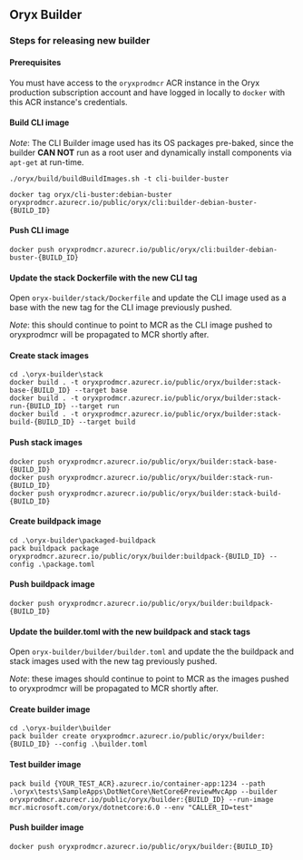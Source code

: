 ## Oryx Builder

### Steps for releasing new builder

#### Prerequisites

You must have access to the `oryxprodmcr` ACR instance in the Oryx production subscription account and have logged in
locally to `docker` with this ACR instance's credentials.

#### Build CLI image

_Note_: The CLI Builder image used has its OS packages pre-baked, since the builder **CAN NOT** run as a root user and
dynamically install components via `apt-get` at run-time.

```
./oryx/build/buildBuildImages.sh -t cli-builder-buster

docker tag oryx/cli-buster:debian-buster oryxprodmcr.azurecr.io/public/oryx/cli:builder-debian-buster-{BUILD_ID}
```

#### Push CLI image

```
docker push oryxprodmcr.azurecr.io/public/oryx/cli:builder-debian-buster-{BUILD_ID}
```

#### Update the stack Dockerfile with the new CLI tag

Open `oryx-builder/stack/Dockerfile` and update the CLI image used as a base with the new tag for the CLI image previously pushed.

_Note_: this should continue to point to MCR as the CLI image pushed to oryxprodmcr will be propagated to MCR shortly after.

#### Create stack images

```
cd .\oryx-builder\stack
docker build . -t oryxprodmcr.azurecr.io/public/oryx/builder:stack-base-{BUILD_ID} --target base
docker build . -t oryxprodmcr.azurecr.io/public/oryx/builder:stack-run-{BUILD_ID} --target run
docker build . -t oryxprodmcr.azurecr.io/public/oryx/builder:stack-build-{BUILD_ID} --target build
```

#### Push stack images

```
docker push oryxprodmcr.azurecr.io/public/oryx/builder:stack-base-{BUILD_ID}
docker push oryxprodmcr.azurecr.io/public/oryx/builder:stack-run-{BUILD_ID}
docker push oryxprodmcr.azurecr.io/public/oryx/builder:stack-build-{BUILD_ID}
```

#### Create buildpack image

```
cd .\oryx-builder\packaged-buildpack
pack buildpack package oryxprodmcr.azurecr.io/public/oryx/builder:buildpack-{BUILD_ID} --config .\package.toml
```

#### Push buildpack image

```
docker push oryxprodmcr.azurecr.io/public/oryx/builder:buildpack-{BUILD_ID}
```

#### Update the builder.toml with the new buildpack and stack tags

Open `oryx-builder/builder/builder.toml` and update the the buildpack and stack images used with the new tag previously pushed.

_Note_: these images should continue to point to MCR as the images pushed to oryxprodmcr will be propagated to MCR shortly after.

#### Create builder image

```
cd .\oryx-builder\builder
pack builder create oryxprodmcr.azurecr.io/public/oryx/builder:{BUILD_ID} --config .\builder.toml
```

#### Test builder image

```
pack build {YOUR_TEST_ACR}.azurecr.io/container-app:1234 --path .\oryx\tests\SampleApps\DotNetCore\NetCore6PreviewMvcApp --builder oryxprodmcr.azurecr.io/public/oryx/builder:{BUILD_ID} --run-image mcr.microsoft.com/oryx/dotnetcore:6.0 --env "CALLER_ID=test"
```

#### Push builder image

```
docker push oryxprodmcr.azurecr.io/public/oryx/builder:{BUILD_ID}
```